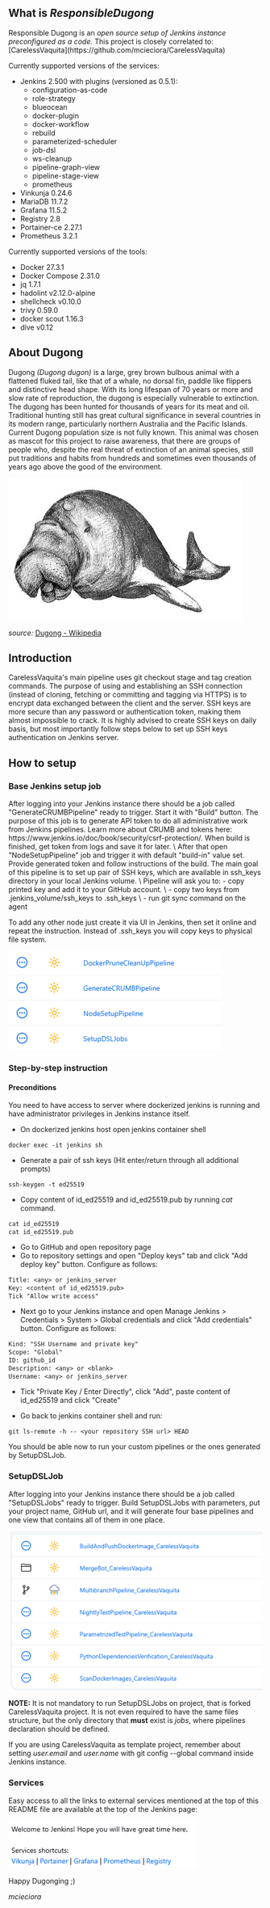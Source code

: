 <h2>What is <i>ResponsibleDugong</i></h2>  
Responsible Dugong is an <i>open source setup of Jenkins instance preconfigured as a code.</i> This project is closely correlated to: [CarelessVaquita](https://github.com/mcieciora/CarelessVaquita)

Currently supported versions of the services:
-  Jenkins 2.500 with plugins (versioned as 0.5.1):
    - configuration-as-code
    - role-strategy
    - blueocean 
    - docker-plugin 
    - docker-workflow 
    - rebuild 
    - parameterized-scheduler 
    - job-dsl 
    - ws-cleanup 
    - pipeline-graph-view 
    - pipeline-stage-view 
    - prometheus
- Vinkunja 0.24.6
- MariaDB 11.7.2
- Grafana 11.5.2
- Registry 2.8
- Portainer-ce 2.27.1
- Prometheus 3.2.1

Currently supported versions of the tools:
- Docker 27.3.1
- Docker Compose 2.31.0
- jq 1.7.1
- hadolint v2.12.0-alpine
- shellcheck v0.10.0
- trivy 0.59.0
- docker scout 1.16.3
- dive v0.12

<h2>About Dugong</h2>  
Dugong <i>(Dugong dugon)</i>  is a large, grey brown bulbous animal with a flattened fluked tail, like that of a whale, no dorsal fin, paddle like flippers and distinctive head shape. 
With its long lifespan of 70 years or more and slow rate of reproduction, the dugong is especially vulnerable to extinction.
The dugong has been hunted for thousands of years for its meat and oil. Traditional hunting still has great cultural significance in several countries in its modern range, particularly northern Australia and the Pacific Islands. 
Current Dugong population size is not fully known.
This animal was chosen as mascot for this project to raise awareness, that there are groups of people who, despite the real threat of extinction of an animal species, still put traditions and habits from hundreds and sometimes even thousands of years ago above the good of the environment.

![dugong.png](doc/dugong.PNG)

<i>source:</i> [Dugong - Wikipedia](https://en.wikipedia.org/wiki/Dugong)

<h2>Introduction</h2>

CarelessVaquita's main pipeline uses git checkout stage and tag creation commands. 
The purpose of using and establishing an SSH connection (instead of cloning, fetching or committing and tagging via HTTPS) is to encrypt data exchanged between the client and the server. 
SSH keys are more secure than any password or authentication token, making them almost impossible to crack. 
It is highly advised to create SSH keys on daily basis, but most importantly follow steps below to set up SSH keys authentication on Jenkins server.


<h2>How to setup</h2>

<h3>Base Jenkins setup job</h3>
After logging into your Jenkins instance there should be a job called "GenerateCRUMBPipeline" ready to trigger. Start it with "Build" button. The purpose of this job is to generate API token to do all administrative work from Jenkins pipelines. Learn more about CRUMB and tokens here: https://www.jenkins.io/doc/book/security/csrf-protection/. When build is finished, get token from logs and save it for later. \
After that open "NodeSetupPipeline" job and trigger it with default "build-in" value set. Provide generated token and follow instructions of the build. The main goal of this pipeline is to set up pair of SSH keys, which are available in ssh_keys directory in your local Jenkins volume. \
Pipeline will ask you to:
- copy printed key and add it to your GitHub account. \
- copy two keys from .jenkins_volume/ssh_keys to .ssh_keys \
- run git sync command on the agent

To add any other node just create it via UI in Jenkins, then set it online and repeat the instruction. Instead of .ssh_keys you will copy keys to physical file system.

![BaseJenkinsSetupPipeline.png](doc/BaseJenkinsSetupPipeline.PNG)

<h3>Step-by-step instruction</h3>

<h4>Preconditions</h4>
You need to have access to server where dockerized jenkins is running and have administrator privileges in Jenkins instance itself.


- On dockerized jenkins host open jenkins container shell
```
docker exec -it jenkins sh
```

- Generate a pair of ssh keys (Hit enter/return through all additional prompts)
```
ssh-keygen -t ed25519
```

- Copy content of id_ed25519 and id_ed25519.pub by running _cat_ command.
```
cat id_ed25519
cat id_ed25519.pub
```

- Go to GitHub and open repository page
- Go to repository settings and open "Deploy keys" tab and click "Add deploy key" button. Configure as follows:
```
Title: <any> or jenkins_server
Key: <content of id_ed25519.pub>
Tick "Allow write access"
```

- Next go to your Jenkins instance and open Manage Jenkins > Credentials > System > Global credentials and click "Add credentials" button. Configure as follows:
```
Kind: "SSH Username and private key"
Scope: "Global"
ID: github_id
Description: <any> or <blank>
Username: <any> or jenkins_server
```
- Tick "Private Key / Enter Directly", click "Add", paste content of id_ed25519 and click "Create"

- Go back to jenkins container shell and run:
```
git ls-remote -h -- <your repository SSH url> HEAD
```

You should be able now to run your custom pipelines or the ones generated by SetupDSLJob.

<h3>SetupDSLJob</h3>

After logging into your Jenkins instance there should be a job called "SetupDSLJobs" ready to trigger. Build SetupDSLJobs with parameters, put your project name, GitHub url, and it will generate four base pipelines and one view that contains all of them in one place.

![SetupDSLJobs.png](doc/SetupDSLJobs.PNG)


<b>NOTE:</b> It is not mandatory to run SetupDSLJobs on project, that is forked CarelessVaquita project. It is not even required to have the same files structure, but the only directory that <b>must</b> exist is <i>jobs</i>, where pipelines declaration should be defined.

If you are using CarelessVaquita as template project, remember about setting _user.email_ and _user.name_ with git config --global command inside Jenkins instance.

<h3>Services</h3>
Easy access to all the links to external services mentioned at the top of this README file are available at the top of the Jenkins page:

![services.png](doc/services.PNG)

Happy Dugonging ;)  

<i>mcieciora</i>
